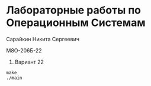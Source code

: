 # Лабораторные работы по Операционным Системам

Сарайкин Никита Сергеевич

М8О-206Б-22

1. Вариант 22

```shell
make
./main
```